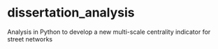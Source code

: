 # dissertation_analysis
Analysis in Python to develop a new multi-scale centrality indicator for street networks
